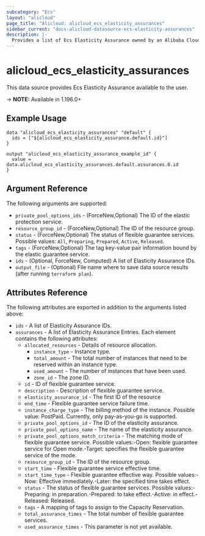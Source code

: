 ```yaml
---
subcategory: "Ecs"
layout: "alicloud"
page_title: "Alicloud: alicloud_ecs_elasticity_assurances"
sidebar_current: "docs-alicloud-datasource-ecs-elasticity-assurances"
description: |-
  Provides a list of Ecs Elasticity Assurance owned by an Alibaba Cloud account.
---
```


# alicloud_ecs_elasticity_assurances

This data source provides Ecs Elasticity Assurance available to the user.

-> **NOTE:** Available in 1.196.0+

## Example Usage

```
data "alicloud_ecs_elasticity_assurances" "default" {
  ids = ["${alicloud_ecs_elasticity_assurance.default.id}"]
}

output "alicloud_ecs_elasticity_assurance_example_id" {
  value = data.alicloud_ecs_elasticity_assurances.default.assurances.0.id
}
```

## Argument Reference

The following arguments are supported:
* `private_pool_options_ids` - (ForceNew,Optional) The ID of the elastic protection service.
* `resource_group_id` - (ForceNew,Optional) The ID of the resource group.
* `status` - (ForceNew,Optional) The status of flexible guarantee services. Possible values: `All`, `Preparing`, `Prepared`, `Active`, `Released`.
* `tags` - (ForceNew,Optional) The tag key-value pair information bound by the elastic guarantee service.
* `ids` - (Optional, ForceNew, Computed) A list of Elasticity Assurance IDs.
* `output_file` - (Optional) File name where to save data source results (after running `terraform plan`).

## Attributes Reference

The following attributes are exported in addition to the arguments listed above:
* `ids` - A list of Elasticity Assurance IDs.
* `assurances` - A list of Elasticity Assurance Entries. Each element contains the following attributes:
  * `allocated_resources` - Details of resource allocation.
    * `instance_type` - Instance type.
    * `total_amount` - The total number of instances that need to be reserved within an instance type.
    * `used_amount` - The number of instances that have been used.
    * `zone_id` - The zone ID.
  * `id` - ID of flexible guarantee service.
  * `description` - Description of flexible guarantee service.
  * `elasticity_assurance_id` - The first ID of the resource
  * `end_time` - Flexible guarantee service failure time.
  * `instance_charge_type` - The billing method of the instance. Possible value: PostPaid. Currently, only pay-as-you-go is supported.
  * `private_pool_options_id` - The ID of the elasticity assurance.
  * `private_pool_options_name` - The name of the elasticity assurance.
  * `private_pool_options_match_criteria` - The matching mode of flexible guarantee service. Possible values:-Open: flexible guarantee service for Open mode.-Target: specifies the flexible guarantee service of the mode.
  * `resource_group_id` - The ID of the resource group.
  * `start_time` - Flexible guarantee service effective time.
  * `start_time_type` - Flexible guarantee effective way. Possible values:-Now: Effective immediately.-Later: the specified time takes effect.
  * `status` - The status of flexible guarantee services. Possible values:-Preparing: in preparation.-Prepared: to take effect.-Active: in effect.-Released: Released.
  * `tags` - A mapping of tags to assign to the Capacity Reservation.
  * `total_assurance_times` - The total number of flexible guarantee services.
  * `used_assurance_times` - This parameter is not yet available.
